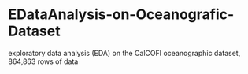 # EDataAnalysis-on-Oceanografic-Dataset
exploratory data analysis (EDA) on the CalCOFI oceanographic dataset, 864,863 rows of data 
